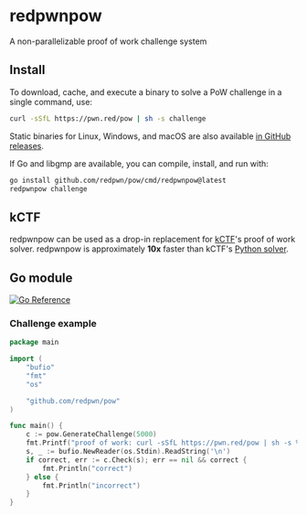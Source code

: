 # redpwnpow

A non-parallelizable proof of work challenge system

## Install

To download, cache, and execute a binary to solve a PoW challenge in a single command, use:
```sh
curl -sSfL https://pwn.red/pow | sh -s challenge
```

Static binaries for Linux, Windows, and macOS are also available [in GitHub releases](https://github.com/redpwn/pow/releases).

If Go and libgmp are available, you can compile, install, and run with:
```sh
go install github.com/redpwn/pow/cmd/redpwnpow@latest
redpwnpow challenge
```

## kCTF

redpwnpow can be used as a drop-in replacement for [kCTF](https://google.github.io/kctf/)'s proof of work solver.
redpwnpow is approximately **10x** faster than kCTF's [Python solver](https://github.com/google/kctf/blob/v1.0/docker-images/challenge/pow.py).

## Go module

[![Go Reference](https://pkg.go.dev/badge/github.com/redpwn/pow.svg)](https://pkg.go.dev/github.com/redpwn/pow)

### Challenge example

```go
package main

import (
	"bufio"
	"fmt"
	"os"

	"github.com/redpwn/pow"
)

func main() {
	c := pow.GenerateChallenge(5000)
	fmt.Printf("proof of work: curl -sSfL https://pwn.red/pow | sh -s %s\nsolution: ", c)
	s, _ := bufio.NewReader(os.Stdin).ReadString('\n')
	if correct, err := c.Check(s); err == nil && correct {
		fmt.Println("correct")
	} else {
		fmt.Println("incorrect")
	}
}
```
